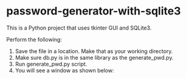 # password-generator-with-sqlite3
This is a Python project that uses tkinter GUI and SQLite3.

Perform the following:
1. Save the file in a location. Make that as your working directory.
2. Make sure db.py is in the same library as the generate_pwd.py.
3. Run generate_pwd.py script.
4. You will see a window as shown below:

